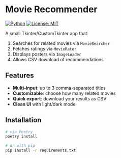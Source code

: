 # Movie Recommender  

[![Python](https://img.shields.io/badge/python-3.10%2B-blue)]()
[![License: MIT](https://img.shields.io/badge/license-MIT-green)]()


A small Tkinter/CustomTkinter app that:
1. Searches for related movies via `MovieSearcher`  
2. Fetches ratings via `MovieRater`  
3. Displays posters via `ImageLoader`  
4. Allows CSV download of recommendations  



## Features

- **Multi-input**: up to 3 comma-separated titles  
- **Customizable**: choose how many related movies  
- **Quick export**: download your results as CSV  
- **Clean UI** with light/dark mode  

## Installation

```bash
# via Poetry
poetry install

# or with pip
pip install -r requirements.txt
